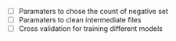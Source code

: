 - [ ] Paramaters to chose the count of negative set
- [ ] Paramaters to clean intermediate files
- [ ] Cross validation for training different models